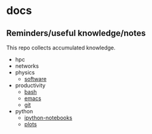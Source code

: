 # docs
## Reminders/useful knowledge/notes

This repo collects accumulated knowledge.


- hpc
- networks
- physics
	- [software](./physics/software.md)
- productivity
	- [bash](./productivity/bash.md)
	- [emacs](./productivity/emacs.md)
	- [git](./productivity/git.md)
- python
	- [ipython-notebooks](./python/ipython-notebooks.md)
	- [plots](./python/plots.md)


